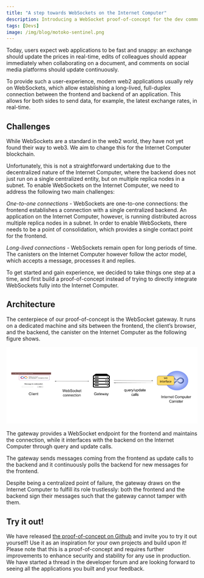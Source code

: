 ```yaml
---
title: "A step towards WebSockets on the Internet Computer"
description: Introducing a WebSocket proof-of-concept for the dev community to build on.
tags: [Devs]
image: /img/blog/motoko-sentinel.png
---
```


Today, users expect web applications to be fast and snappy: an exchange should update
the prices in real-time, edits of colleagues should appear immediately when collaborating
on a document, and comments on social media platforms should update continuously.

To provide such a user-experience, modern web2 applications usually rely on WebSockets,
which allow establishing a long-lived, full-duplex connection between the frontend
and backend of an application. This allows for both sides to send data, for example,
the latest exchange rates, in real-time.

## Challenges

While WebSockets are a standard in the web2 world, they have not yet
found their way to web3. We aim to change this for the Internet Computer blockchain.

Unfortunately, this is not a straightforward undertaking due to the decentralized
nature of the Internet Computer, where the backend does not just run on a single
centralized entity, but on multiple replica nodes in a subnet. To enable WebSockets
on the Internet Computer, we need to address the following two main challenges:

_One-to-one connections_ - WebSockets are one-to-one connections: the frontend establishes
a connection with a single centralized backend. An application on the Internet Computer,
however, is running distributed across multiple replica nodes in a subnet. In order
to enable WebSockets, there needs to be a point of consolidation, which provides a
single contact point for the frontend.

_Long-lived connections_ - WebSockets remain open for long periods of time. The
canisters on the Internet Computer however follow the actor model, which accepts
a message, processes it and replies.

To get started and gain experience, we decided to take things one step at a time, and first
build a proof-of-concept instead of trying to directly integrate WebSockets fully
into the Internet Computer.

## Architecture

The centerpiece of our proof-of-concept is the WebSocket gateway. It runs on a
dedicated machine and sits between the frontend, the client’s browser, and the
backend, the canister on the Internet Computer as the following figure shows.

![WebSockets architecture](../_assets/websockets-architecture.png)

The gateway provides a WebSocket endpoint for the frontend and maintains the connection,
while it interfaces with the backend on the Internet Computer through query and update calls.

The gateway sends messages coming from the frontend as update calls to the backend
and it continuously polls the backend for new messages for the frontend.

Despite being a centralized point of failure, the gateway draws on the Internet Computer
to fulfill its role trustlessly: both the frontend and the backend sign their messages
such that the gateway cannot tamper with them.

## Try it out!

We have released [the proof-of-concept on Github](https://github.com/dfinity/ic-websocket-poc)
and invite you to try it out yourself! Use it as an inspiration for your own projects and
build upon it! Please note that this is a proof-of-concept and requires further
improvements to enhance security and stability for any use in production. We have
started a thread in the developer forum and are looking forward to seeing all the
applications you built and your feedback.
